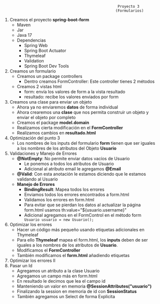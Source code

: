                                                          Proyecto 3
                                                        (Formularios)

1. Creamos el proyecto **spring-boot-form**
   - Maven
   - Jar
   - Java 17
   - Dependencias
     - Spring Web
     - Spring Boot Actuator
     - Thymeleaf
     - Validation
     - Spring Boot Dev Tools
2. Creamos un formulario
   - Creamos un package controllers
     - Dentro creamos FormController: Este controller tienes 2 métodos
   - Creamos 2 vistas html
     - form: envía los valores de form a la vista resultado
     - resultado: recibe los valores enviados por form
3. Creamos una clase para enviar un objeto
   - Ahora ya no enviaremos **datos** de forma individual
   - Ahora crearemos una **clase** que nos permita construir un objeto y enviar el objeto por completo
   - Creamos el package **model.domain**
   - Realizamos cierta modificación en el **FormController**
   - Realizamos cambios en **resultado.html**
4. Optimización del punto 3
   - Los nombres de los inputs del formulario **form** tienen que ser iguales a los nombres de los atributos del Objeto **Usuario**
5. Validaciones y Manejo de Errores
   - **@NotEmpty**: No permite enviar datos vacíos de Usuario
     - Le ponemos a todos los atributos de Usuario
     - Adicional al atributo email le agregamos **@Email**
   - **@Valid**: Con esta anotación le estamos diciendo que le estamos validando al Usuario
   - **Manejo de Errores**
     - **BindingResult**: Mapea todos los errores
     - Enviamos todos los errores encontrados a form.html
     - Validamos los errores en form.html
     - Para evitar que se pierdan los datos al actualizar la página form.html usamos th:value="${usuario.username}"
     - Adicional agregamos en el FormControl en el método form <code> Usuario usuario = new Usuario();</code>
6. Optimizar los errores
   - Hacer un código más pequeño usando etiquetas adicionales en Thymeleaf
   - Para ello **Thymeleaf** mapea el form.html, los **inputs** deben de ser iguales a los nombres de los atributos de **Usuario**.
   - Modificamos el **FormController**
   - También modificamos el **form.html** añadiendo etiquetas
7. Optimizar los errores II
8. Pasar un Id
   - Agregamos un atributo a la clase Usuario
   - Agregamos un campo más en form.html
   - En resultado le decimos que lea el campo id
   - Manteniendo un valor en memoria **@SessionAttributes("usuario")**
   - Finalizando la session en memoria de id con **SessionStatus**
   - También agregamos un Select de forma Explicita
